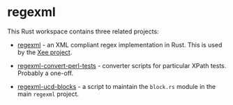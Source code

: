 # regexml

This Rust workspace contains three related projects:

- [regexml](regexml/README.md) - an XML compliant regex implementation in Rust. This is used by the [Xee project](https://github.com/Paligo/xee).

- [regexml-convert-perl-tests](regexml-convert-perl-tests/README.md) - converter scripts for
  particular XPath tests. Probably a one-off.

- [regexml-ucd-blocks](regexml-ucd-blocks/README.md) - a script to maintain the
  `block.rs` module in the main `regexml` project.
